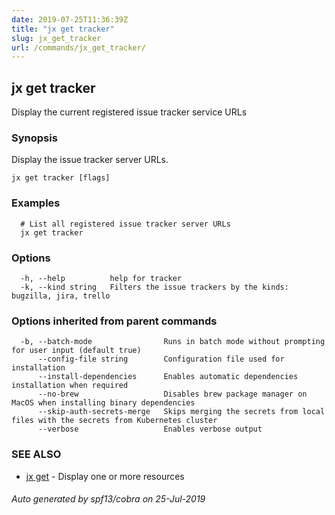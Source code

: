 ```yaml
---
date: 2019-07-25T11:36:39Z
title: "jx get tracker"
slug: jx_get_tracker
url: /commands/jx_get_tracker/
---
```

## jx get tracker

Display the current registered issue tracker service URLs

### Synopsis

Display the issue tracker server URLs.

```
jx get tracker [flags]
```

### Examples

```
  # List all registered issue tracker server URLs
  jx get tracker
```

### Options

```
  -h, --help          help for tracker
  -k, --kind string   Filters the issue trackers by the kinds: bugzilla, jira, trello
```

### Options inherited from parent commands

```
  -b, --batch-mode                Runs in batch mode without prompting for user input (default true)
      --config-file string        Configuration file used for installation
      --install-dependencies      Enables automatic dependencies installation when required
      --no-brew                   Disables brew package manager on MacOS when installing binary dependencies
      --skip-auth-secrets-merge   Skips merging the secrets from local files with the secrets from Kubernetes cluster
      --verbose                   Enables verbose output
```

### SEE ALSO

* [jx get](/commands/jx_get/)	 - Display one or more resources

###### Auto generated by spf13/cobra on 25-Jul-2019
